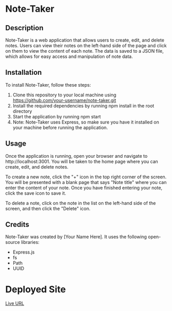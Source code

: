 # Note-Taker

## Description
Note-Taker is a web application that allows users to create, edit, and delete notes. Users can view their notes on the left-hand side of the page and click on them to view the content of each note. The data is saved to a JSON file, which allows for easy access and manipulation of note data.

## Installation
To install Note-Taker, follow these steps:

1. Clone this repository to your local machine using https://github.com/your-username/note-taker.git
2. Install the required dependencies by running npm install in the root directory
3. Start the application by running npm start
4. Note: Note-Taker uses Express, so make sure you have it installed on your machine before running the application.

## Usage 
Once the application is running, open your browser and navigate to http://localhost:3001. You will be taken to the home page where you can create, edit, and delete notes.

To create a new note, click the "+" icon in the top right corner of the screen. You will be presented with a blank page that says "Note title" where you can enter the content of your note. Once you have finished entering your note, click the save icon to save it.

To delete a note, click on the note in the list on the left-hand side of the screen, and then click the "Delete" icon.

## Credits
Note-Taker was created by [Your Name Here]. It uses the following open-source libraries:

- Express.js
- fs
- Path
- UUID

# Deployed Site
[Live URL]([https://mjlynch123.github.io/Daily-Schedule/](https://notes-app2023.herokuapp.com/))
